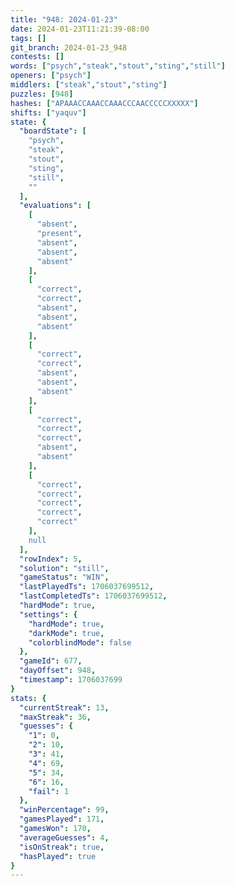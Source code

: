 ```yaml
---
title: "948: 2024-01-23"
date: 2024-01-23T11:21:39-08:00
tags: []
git_branch: 2024-01-23_948
contests: []
words: ["psych","steak","stout","sting","still"]
openers: ["psych"]
middlers: ["steak","stout","sting"]
puzzles: [948]
hashes: ["APAAACCAAACCAAACCCAACCCCCXXXXX"]
shifts: ["yaquv"]
state: {
  "boardState": [
    "psych",
    "steak",
    "stout",
    "sting",
    "still",
    ""
  ],
  "evaluations": [
    [
      "absent",
      "present",
      "absent",
      "absent",
      "absent"
    ],
    [
      "correct",
      "correct",
      "absent",
      "absent",
      "absent"
    ],
    [
      "correct",
      "correct",
      "absent",
      "absent",
      "absent"
    ],
    [
      "correct",
      "correct",
      "correct",
      "absent",
      "absent"
    ],
    [
      "correct",
      "correct",
      "correct",
      "correct",
      "correct"
    ],
    null
  ],
  "rowIndex": 5,
  "solution": "still",
  "gameStatus": "WIN",
  "lastPlayedTs": 1706037699512,
  "lastCompletedTs": 1706037699512,
  "hardMode": true,
  "settings": {
    "hardMode": true,
    "darkMode": true,
    "colorblindMode": false
  },
  "gameId": 677,
  "dayOffset": 948,
  "timestamp": 1706037699
}
stats: {
  "currentStreak": 13,
  "maxStreak": 36,
  "guesses": {
    "1": 0,
    "2": 10,
    "3": 41,
    "4": 69,
    "5": 34,
    "6": 16,
    "fail": 1
  },
  "winPercentage": 99,
  "gamesPlayed": 171,
  "gamesWon": 170,
  "averageGuesses": 4,
  "isOnStreak": true,
  "hasPlayed": true
}
---
```

<!-- more -->
